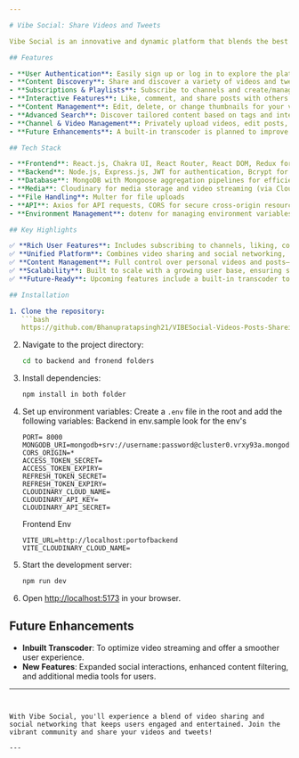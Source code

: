 ```yaml
---

# Vibe Social: Share Videos and Tweets

Vibe Social is an innovative and dynamic platform that blends the best of video sharing and social networking. It allows users to share and discover videos and tweets within a vibrant community. Built using a modern tech stack, Vibe Social provides a seamless user experience with rich features designed to engage and entertain.

## Features

- **User Authentication**: Easily sign up or log in to explore the platform.
- **Content Discovery**: Share and discover a variety of videos and tweets.
- **Subscriptions & Playlists**: Subscribe to channels and create/manage your own playlists.
- **Interactive Features**: Like, comment, and share posts with others.
- **Content Management**: Edit, delete, or change thumbnails for your videos. You can also manage your watch history, subscriptions, and channel status.
- **Advanced Search**: Discover tailored content based on tags and interests.
- **Channel & Video Management**: Privately upload videos, edit posts, and stay updated on channel status.
- **Future Enhancements**: A built-in transcoder is planned to improve video streaming quality.

## Tech Stack

- **Frontend**: React.js, Chakra UI, React Router, React DOM, Redux for global state
- **Backend**: Node.js, Express.js, JWT for authentication, Bcrypt for security, Mongoose for MongoDB interaction
- **Database**: MongoDB with Mongoose aggregation pipelines for efficient data handling
- **Media**: Cloudinary for media storage and video streaming (via Cloudinary CDN)
- **File Handling**: Multer for file uploads
- **API**: Axios for API requests, CORS for secure cross-origin resource sharing
- **Environment Management**: dotenv for managing environment variables

## Key Highlights

✅ **Rich User Features**: Includes subscribing to channels, liking, commenting, sharing posts, creating/managing playlists, and advanced search for personalized content.  
✅ **Unified Platform**: Combines video sharing and social networking, allowing users to engage with both videos and tweets.  
✅ **Content Management**: Full control over personal videos and posts—edit, delete, change thumbnails, and track channel status.  
✅ **Scalability**: Built to scale with a growing user base, ensuring smooth performance as the platform evolves.  
✅ **Future-Ready**: Upcoming features include a built-in transcoder to enhance video streaming quality.

## Installation

1. Clone the repository:
   ```bash
   https://github.com/Bhanupratapsingh21/VIBESocial-Videos-Posts-Shareing-Platfrom-By-BPSS.git
   ```

2. Navigate to the project directory:
   ```bash
   cd to backend and fronend folders
   ```

3. Install dependencies:
   ```bash
   npm install in both folder
   ```

4. Set up environment variables:
   Create a `.env` file in the root and add the following variables:
   Backend in env.sample look for the env's
   ```
   PORT= 8000
   MONGODB_URI=mongodb+srv://username:password@cluster0.vrxy93a.mongodb.net/
   CORS_ORIGIN=*
   ACCESS_TOKEN_SECRET=
   ACCESS_TOKEN_EXPIRY=
   REFRESH_TOKEN_SECRET=
   REFRESH_TOKEN_EXPIRY=
   CLOUDINARY_CLOUD_NAME=
   CLOUDINARY_API_KEY=
   CLOUDINARY_API_SECRET=
   ```
   Frontend Env
   ```
   VITE_URL=http://localhost:portofbackend
   VITE_CLOUDINARY_CLOUD_NAME=
   ```

5. Start the development server:
   ```bash
   npm run dev
   ```

6. Open [http://localhost:5173](http://localhost:5173) in your browser.

## Future Enhancements

- **Inbuilt Transcoder**: To optimize video streaming and offer a smoother user experience.
- **New Features**: Expanded social interactions, enhanced content filtering, and additional media tools for users.

---
```


With Vibe Social, you'll experience a blend of video sharing and social networking that keeps users engaged and entertained. Join the vibrant community and share your videos and tweets!

---
